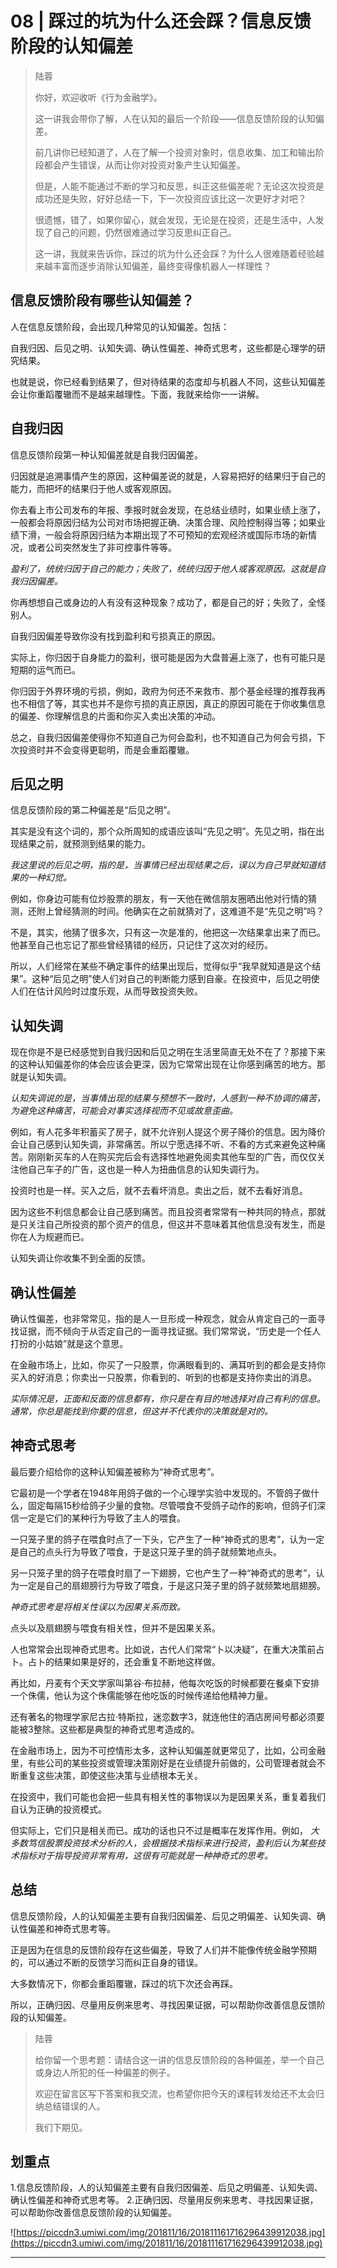 # 08 | 踩过的坑为什么还会踩？信息反馈阶段的认知偏差

> 陆蓉
> 
> 你好，欢迎收听《行为金融学》。
> 
> 这一讲我会带你了解，人在认知的最后一个阶段——信息反馈阶段的认知偏差。
> 
> 前几讲你已经知道了，人在了解一个投资对象时，信息收集、加工和输出阶段都会产生错误，从而让你对投资对象产生认知偏差。
> 
> 但是，人能不能通过不断的学习和反思，纠正这些偏差呢？无论这次投资是成功还是失败，好好总结一下，下一次投资应该比这一次更好才对吧？
> 
> 很遗憾，错了，如果你留心，就会发现，无论是在投资，还是生活中，人发现了自己的问题，仍然很难通过学习反思纠正自己。
> 
> 这一讲，我就来告诉你，踩过的坑为什么还会踩？为什么人很难随着经验越来越丰富而逐步消除认知偏差，最终变得像机器人一样理性？

## 信息反馈阶段有哪些认知偏差？

人在信息反馈阶段，会出现几种常见的认知偏差。包括：

自我归因、后见之明、认知失调、确认性偏差、神奇式思考，这些都是心理学的研究结果。

也就是说，你已经看到结果了，但对待结果的态度却与机器人不同，这些认知偏差会让你重蹈覆辙而不是越来越理性。下面，我就来给你一一讲解。

## 自我归因

信息反馈阶段第一种认知偏差就是自我归因偏差。

归因就是追溯事情产生的原因，这种偏差说的就是，人容易把好的结果归于自己的能力，而把坏的结果归于他人或客观原因。

你去看上市公司发布的年报、季报时就会发现，在总结业绩时，如果业绩上涨了，一般都会将原因归结为公司对市场把握正确、决策合理、风险控制得当等；如果业绩下滑，一般会将原因归结为本期出现了不可预知的宏观经济或国际市场的新情况，或者公司突然发生了非可控事件等等。

 *盈利了，统统归因于自己的能力；失败了，统统归因于他人或客观原因。这就是自我归因偏差。*

你再想想自己或身边的人有没有这种现象？成功了，都是自己的好；失败了，全怪别人。

自我归因偏差导致你没有找到盈利和亏损真正的原因。

实际上，你归因于自身能力的盈利，很可能是因为大盘普遍上涨了，也有可能只是短期的运气而已。

你归因于外界环境的亏损，例如，政府为何还不来救市、那个基金经理的推荐我再也不相信了等，其实也并不是你亏损的真正原因，真正的原因可能在于你收集信息的偏差、你理解信息的片面和你买入卖出决策的冲动。

总之，自我归因偏差使得你不知道自己为何会盈利，也不知道自己为何会亏损，下次投资时并不会变得更聪明，而是会重蹈覆辙。

## 后见之明

信息反馈阶段的第二种偏差是“后见之明”。

其实是没有这个词的，那个众所周知的成语应该叫“先见之明”。先见之明，指在出现结果之前，就预测到结果的能力。

 *我这里说的后见之明，指的是，当事情已经出现结果之后，误以为自己早就知道结果的一种幻觉。*

例如，你身边可能有位炒股票的朋友，有一天他在微信朋友圈晒出他对行情的猜测，还附上曾经猜测的时间。他确实在之前就猜对了，这难道不是“先见之明”吗？

不是，其实，他猜了很多次，只有这一次是准的，他把这一次结果拿出来了而已。他甚至自己也忘记了那些曾经猜错的经历，只记住了这次对的经历。

所以，人们经常在某些不确定事件的结果出现后，觉得似乎“我早就知道是这个结果”。这种“后见之明”使人们对自己的判断能力感到自豪。在投资中，后见之明使人们在估计风险时过度乐观，从而导致投资失败。

## 认知失调

现在你是不是已经感觉到自我归因和后见之明在生活里简直无处不在了？那接下来的这种认知偏差你的体会应该会更深，因为它常常出现在让你感到痛苦的地方。那就是认知失调。

 *认知失调说的是，当事情出现的结果与预想不一致时，人感到一种不协调的痛苦，为避免这种痛苦，可能会对事实选择视而不见或故意歪曲。*

例如，有人花多年积蓄买了房子，就不允许别人提这个房子降价的信息。因为降价会让自己感到认知失调，非常痛苦。所以宁愿选择不听、不看的方式来避免这种痛苦。刚刚新买车的人在购买完后会有选择性地避免阅卖其他车型的广告，而仅仅关注他自己车子的广告，这也是一种人为扭曲信息的认知失调行为。

投资时也是一样。买入之后，就不去看坏消息。卖出之后，就不去看好消息。

因为这些不利信息都会让自己感到痛苦。而且投资者常常有一种共同的特点，那就是只关注自己所投资的那个资产的信息，但这并不意味着其他信息没有发生，而是你在人为规避而已。

认知失调让你收集不到全面的反馈。

## 确认性偏差

确认性偏差，也非常常见，指的是人一旦形成一种观念，就会从肯定自己的一面寻找证据，而不倾向于从否定自己的一面寻找证据。我们常常说，“历史是一个任人打扮的小姑娘”就是这个意思。

在金融市场上，比如，你买了一只股票，你满眼看到的、满耳听到的都会是支持你买入的好消息；你卖出一只股票，你看到的、听到的也都是支持你卖出的消息。

 *实际情况是，正面和反面的信息都有，你只是在有目的地选择对自己有利的信息。通常，你总是能找到你要的信息，但这并不代表你的决策就是对的。*

## 神奇式思考

最后要介绍给你的这种认知偏差被称为“神奇式思考”。

它最初是一个学者在1948年用鸽子做的一个心理学实验中发现的。不管鸽子做什么，固定每隔15秒给鸽子少量的食物。尽管喂食不受鸽子动作的影响，但鸽子们深信一定是它们的某种行为导致了主人的喂食。

一只笼子里的鸽子在喂食时点了一下头，它产生了一种“神奇式的思考”，认为一定是自己的点头行为导致了喂食，于是这只笼子里的鸽子就频繁地点头。

另一只笼子里的鸽子在喂食时扇了一下翅膀，它也产生了一种“神奇式的思考”，认为一定是自己的扇翅膀行为导致了喂食，于是这只笼子里的鸽子就频繁地扇翅膀。

 *神奇式思考是将相关性误以为因果关系而致。*

点头以及扇翅膀与喂食有相关性，但并不是因果关系。

人也常常会出现神奇式思考。比如说，古代人们常常“卜以决疑”，在重大决策前占卜。占卜的结果如果是好的，还会重复不断地这样做。

再比如，丹麦有个天文学家叫第谷·布拉赫，他每次吃饭的时候都要在餐桌下安排一个侏儒，他认为这个侏儒能够在他吃饭的时候传递给他精神力量。

还有著名的物理学家尼古拉·特斯拉，迷恋数字3，就连他住的酒店房间号都必须要能被3整除。这些都是典型的神奇式思考造成的。

在金融市场上，因为不可控情形太多，这种认知偏差就更常见了，比如，公司金融里，有些公司的某些投资或管理决策刚好是在业绩提升前做的，公司管理者就会不断重复这些决策，即使这些决策与业绩根本无关。

在投资中，我们可能也会把一些具有相关性的事物误以为是因果关系，重复着我们自认为正确的投资模式。

但实际上，它们只是相关而已。成功的话也只不过是概率在发挥作用。例如， *大多数笃信股票投资技术分析的人，会根据技术指标来进行投资，盈利后认为某些技术指标对于指导投资非常有用，这很有可能就是一种神奇式的思考。*

## 总结

信息反馈阶段，人的认知偏差主要有自我归因偏差、后见之明偏差、认知失调、确认性偏差和神奇式思考等。

正是因为在信息的反馈阶段存在这些偏差，导致了人们并不能像传统金融学预期的，可以通过不断的反馈学习而纠正自身的错误。

大多数情况下，你都会重蹈覆辙，踩过的坑下次还会再踩。

所以，正确归因、尽量用反例来思考、寻找因果证据，可以帮助你改善信息反馈阶段的认知偏差。

> 陆蓉
> 
> 给你留一个思考题：请结合这一讲的信息反馈阶段的各种偏差，举一个自己或身边人所犯的任一种偏差的例子。
> 
> 欢迎在留言区写下答案和我交流，也希望你把今天的课程转发给还不太会归纳总结错误的人。
> 
> 我们下期见。

## 划重点

1.信息反馈阶段，人的认知偏差主要有自我归因偏差、后见之明偏差、认知失调、确认性偏差和神奇式思考等。
2.正确归因、尽量用反例来思考、寻找因果证据，可以帮助你改善信息反馈阶段的认知偏差。


![https://piccdn3.umiwi.com/img/201811/16/201811161716296439912038.jpg](https://piccdn3.umiwi.com/img/201811/16/201811161716296439912038.jpg)

---
